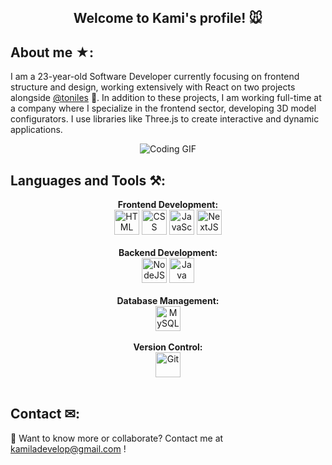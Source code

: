 <h2 align="center"><b> Welcome to Kami's profile! 🐭</b></h2>


## About me ★:

 I am a 23-year-old Software Developer currently focusing on frontend structure and design, working extensively with React on two projects alongside [@toniles](https://github.com/toniles) 🐔.
 In addition to these projects, I am working full-time at a company where I specialize in the frontend sector, developing 3D model configurators. I use libraries like Three.js to create interactive and dynamic applications.

<p align="center">
  <img src="https://media.tenor.com/00JNBT9O3IYAAAAi/bunny-laptop.gif" alt="Coding GIF">
</p>

## Languages and Tools ⚒:
<p align="center">
  <b>Frontend Development:</b><br>
  <a href="https://developer.mozilla.org/en-US/docs/Web/Guide/HTML/HTML5" style="text-decoration: none;">
    <img src="https://upload.wikimedia.org/wikipedia/commons/thumb/3/38/HTML5_Badge.svg/2048px-HTML5_Badge.svg.png" alt="HTML" width="40" height="40"/>
  </a>
  <a href="https://developer.mozilla.org/en-US/docs/Web/CSS" style="text-decoration: none;">
    <img src="https://upload.wikimedia.org/wikipedia/commons/thumb/6/62/CSS3_logo.svg/768px-CSS3_logo.svg.png" alt="CSS" width="40" height="40"/>
  </a>
  <a href="https://developer.mozilla.org/en-US/docs/Web/JavaScript" style="text-decoration: none;">
    <img src="https://static.vecteezy.com/system/resources/previews/027/127/463/original/javascript-logo-javascript-icon-transparent-free-png.png" alt="JavaScript" width="40" height="40"/>
  </a>
  <a href="https://nextjs.org/docs" style="text-decoration: none;">
    <img src="https://static-00.iconduck.com/assets.00/nextjs-icon-512x512-y563b8iq.png" alt="NextJS" width="40" height="40"/>
  </a><br><br>
  <b>Backend Development:</b><br>
  <a href="https://nodejs.org/en/docs/" style="text-decoration: none;">
    <img src="https://cdn-icons-png.flaticon.com/512/5968/5968322.png" alt="NodeJS" width="40" height="40"/>
  </a>
  <a href="https://www.oracle.com/java/" style="text-decoration: none;">
    <img src="https://brandslogos.com/wp-content/uploads/images/large/java-logo-1.png" alt="Java" width="40" height="40"/>
  </a><br><br>
  <b>Database Management:</b><br>
  <a href="https://dev.mysql.com/doc/" style="text-decoration: none;">
    <img src="https://cdn.freebiesupply.com/logos/large/2x/mysql-5-logo-png-transparent.png" alt="MySQL" width="40" height="40"/>
  </a><br><br>
  <b>Version Control:</b><br>
  <a href="https://git-scm.com/doc" style="text-decoration: none;">
    <img src="https://git-scm.com/images/logos/downloads/Git-Icon-1788C.png" alt="Git" width="40" height="40"/>
  </a><br><br>
</p>

## Contact ✉︎:
💌 Want to know more or collaborate? Contact me at [kamiladevelop@gmail.com](mailto:kamila.develop@gmail.com) !
